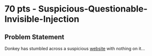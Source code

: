 # 70 pts - Suspicious-Questionable-lnvisible-Injection
## Problem Statement
Donkey has stumbled across a suspicious [website](http://134.195.42.198:25567) with nothing on it... 
